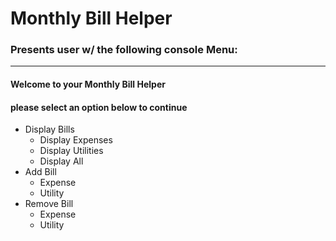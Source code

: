 # Monthly Bill Helper

### Presents user w/ the following console Menu:
-------------------------------------------------------------------------

#### Welcome to your Monthly Bill Helper
#### please select an option below to continue
- Display Bills
  - Display Expenses
  - Display Utilities
  - Display All
- Add Bill
  - Expense
  - Utility
- Remove Bill
  - Expense
  - Utility
    
